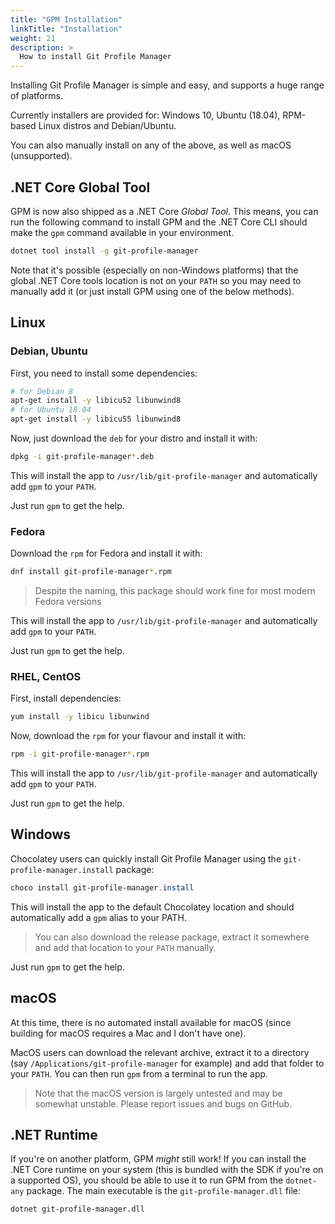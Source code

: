 ```yaml
---
title: "GPM Installation"
linkTitle: "Installation"
weight: 21
description: >
  How to install Git Profile Manager
---
```


Installing Git Profile Manager is simple and easy, and supports a huge range of platforms.

Currently installers are provided for: Windows 10, Ubuntu (18.04), RPM-based Linux distros and Debian/Ubuntu.

You can also manually install on any of the above, as well as macOS (unsupported).

## .NET Core Global Tool

GPM is now also shipped as a .NET Core *Global Tool*. This means, you can run the following command to install GPM and the .NET Core CLI should make the `gpm` command available in your environment.

```bash
dotnet tool install -g git-profile-manager
```

Note that it's possible (especially on non-Windows platforms) that the global .NET Core tools location is not on your `PATH` so you may need to manually add it (or just install GPM using one of the below methods).

## Linux

### Debian, Ubuntu

First, you need to install some dependencies:

```bash
# for Debian 8
apt-get install -y libicu52 libunwind8
# for Ubuntu 18.04
apt-get install -y libicu55 libunwind8
```

Now, just download the `deb` for your distro and install it with:

```bash
dpkg -i git-profile-manager*.deb
```

This will install the app to `/usr/lib/git-profile-manager` and automatically add `gpm` to your `PATH`.

Just run `gpm` to get the help.

### Fedora

Download the `rpm` for Fedora and install it with:

```bash
dnf install git-profile-manager*.rpm
```

> Despite the naming, this package should work fine for most modern Fedora versions

This will install the app to `/usr/lib/git-profile-manager` and automatically add `gpm` to your `PATH`.

Just run `gpm` to get the help.

### RHEL, CentOS

First, install dependencies:

```bash
yum install -y libicu libunwind
```

Now, download the `rpm` for your flavour and install it with:

```bash
rpm -i git-profile-manager*.rpm
```

This will install the app to `/usr/lib/git-profile-manager` and automatically add `gpm` to your `PATH`.

Just run `gpm` to get the help.

## Windows

Chocolatey users can quickly install Git Profile Manager using the `git-profile-manager.install` package:

```powershell
choco install git-profile-manager.install
```

This will install the app to the default Chocolatey location and should automatically add a `gpm` alias to your PATH.

> You can also download the release package, extract it somewhere and add that location to your `PATH` manually.

Just run `gpm` to get the help.

## macOS

At this time, there is no automated install available for macOS (since building for macOS requires a Mac and I don't have one).

MacOS users can download the relevant archive, extract it to a directory (say `/Applications/git-profile-manager` for example) and add that folder to your `PATH`. You can then run `gpm` from a terminal to run the app.

> Note that the macOS version is largely untested and may be somewhat unstable. Please report issues and bugs on GitHub.

## .NET Runtime

If you're on another platform, GPM _might_ still work! If you can install the .NET Core runtime on your system (this is bundled with the SDK if you're on a supported OS), you should be able to use it to run GPM from the `dotnet-any` package. The main executable is the `git-profile-manager.dll` file:

```bash
dotnet git-profile-manager.dll
```